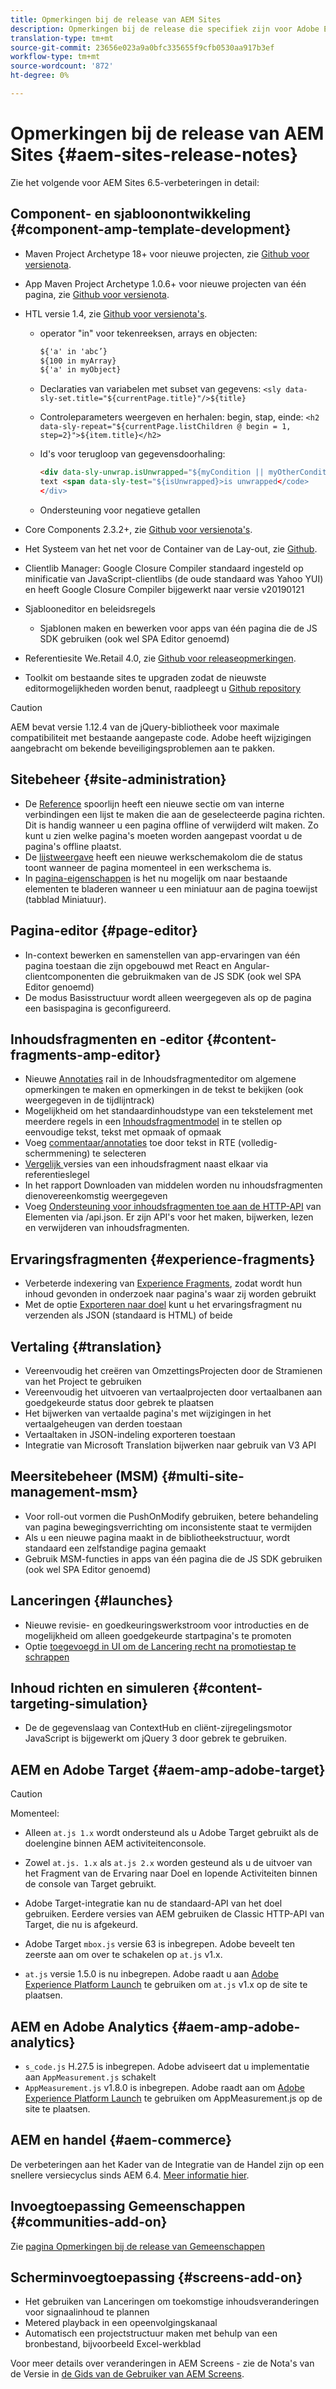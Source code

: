 ```yaml
---
title: Opmerkingen bij de release van AEM Sites
description: Opmerkingen bij de release die specifiek zijn voor Adobe Experience Manager 6.5 Sites.
translation-type: tm+mt
source-git-commit: 23656e023a9a0bfc335655f9cfb0530aa917b3ef
workflow-type: tm+mt
source-wordcount: '872'
ht-degree: 0%

---
```



# Opmerkingen bij de release van AEM Sites {#aem-sites-release-notes}

Zie het volgende voor AEM Sites 6.5-verbeteringen in detail:

## Component- en sjabloonontwikkeling {#component-amp-template-development}

* Maven Project Archetype 18+ voor nieuwe projecten, zie [Github voor versienota](https://github.com/Adobe-Marketing-Cloud/aem-project-archetype/releases).
* App Maven Project Archetype 1.0.6+ voor nieuwe projecten van één pagina, zie [Github voor versienota](https://github.com/adobe/aem-spa-project-archetype/releases).
* HTL versie 1.4, zie [Github voor versienota&#39;s](https://github.com/adobe/htl-spec/releases/tag/1.4).

   * operator &quot;in&quot; voor tekenreeksen, arrays en objecten:

      ```html
      ${'a' in 'abc’}
      ${100 in myArray}
      ${'a' in myObject}
      ```

   * Declaraties van variabelen met subset van gegevens:
      `<sly data-sly-set.title="${currentPage.title}"/>${title}`

   * Controleparameters weergeven en herhalen: begin, stap, einde:
      `<h2 data-sly-repeat="${currentPage.listChildren @ begin = 1, step=2}">${item.title}</h2>`

   * Id&#39;s voor terugloop van gegevensdoorhaling:

      ```html
      <div data-sly-unwrap.isUnwrapped="${myCondition || myOtherCondition}">
      text <span data-sly-test="${isUnwrapped}>is unwrapped</code>
      </div>
      ```

   * Ondersteuning voor negatieve getallen

* Core Components 2.3.2+, zie [Github voor versienota&#39;s](https://github.com/Adobe-Marketing-Cloud/aem-core-wcm-components/releases).
* Het Systeem van het net voor de Container van de Lay-out, zie [Github](https://github.com/Adobe-Marketing-Cloud/aem-responsivegrid).
* Clientlib Manager: Google Closure Compiler standaard ingesteld op minificatie van JavaScript-clientlibs (de oude standaard was Yahoo YUI) en heeft Google Closure Compiler bijgewerkt naar versie v20190121
* Sjablooneditor en beleidsregels

   * Sjablonen maken en bewerken voor apps van één pagina die de JS SDK gebruiken (ook wel SPA Editor genoemd)

* Referentiesite We.Retail 4.0, zie [Github voor releaseopmerkingen](https://github.com/Adobe-Marketing-Cloud/aem-sample-we-retail/releases).
* Toolkit om bestaande sites te upgraden zodat de nieuwste editormogelijkheden worden benut, raadpleegt u [Github repository](https://github.com/adobe/aem-modernize-tools)

>[!CAUTION]
>
>AEM bevat versie 1.12.4 van de jQuery-bibliotheek voor maximale compatibiliteit met bestaande aangepaste code. Adobe heeft wijzigingen aangebracht om bekende beveiligingsproblemen aan te pakken.

## Sitebeheer {#site-administration}

* De [Reference](/help/sites-authoring/author-environment-tools.md#references) spoorlijn heeft een nieuwe sectie om van interne verbindingen een lijst te maken die aan de geselecteerde pagina richten. Dit is handig wanneer u een pagina offline of verwijderd wilt maken. Zo kunt u zien welke pagina&#39;s moeten worden aangepast voordat u de pagina&#39;s offline plaatst.
* De [lijstweergave](/help/sites-authoring/basic-handling.md#list-view) heeft een nieuwe werkschemakolom die de status toont wanneer de pagina momenteel in een werkschema is.
* In [pagina-eigenschappen](/help/sites-authoring/editing-page-properties.md) is het nu mogelijk om naar bestaande elementen te bladeren wanneer u een miniatuur aan de pagina toewijst (tabblad Miniatuur).

## Pagina-editor {#page-editor}

* In-context bewerken en samenstellen van app-ervaringen van één pagina toestaan die zijn opgebouwd met React en Angular-clientcomponenten die gebruikmaken van de JS SDK (ook wel SPA Editor genoemd)
* De modus Basisstructuur wordt alleen weergegeven als op de pagina een basispagina is geconfigureerd.

## Inhoudsfragmenten en -editor {#content-fragments-amp-editor}

* Nieuwe [Annotaties](/help/assets/content-fragments/content-fragments-variations.md#viewing-editing-deleting-annotations) rail in de Inhoudsfragmenteditor om algemene opmerkingen te maken en opmerkingen in de tekst te bekijken (ook weergegeven in de tijdlijntrack)
* Mogelijkheid om het standaardinhoudstype van een tekstelement met meerdere regels in een [Inhoudsfragmentmodel](/help/assets/content-fragments/content-fragments-models.md) in te stellen op eenvoudige tekst, tekst met opmaak of opmaak
* Voeg [commentaar/annotaties](/help/assets/content-fragments/content-fragments-variations.md#annotating-a-content-fragment) toe door tekst in RTE (volledig-schermmening) te selecteren
* [Vergelijk ](/help/assets/content-fragments/content-fragments-managing.md#comparing-fragment-versions) versies van een inhoudsfragment naast elkaar via referentieslegel
* In het rapport Downloaden van middelen worden nu inhoudsfragmenten dienovereenkomstig weergegeven
* Voeg [Ondersteuning voor inhoudsfragmenten toe aan de HTTP-API](/help/assets/assets-api-content-fragments.md) van Elementen via /api.json. Er zijn API&#39;s voor het maken, bijwerken, lezen en verwijderen van inhoudsfragmenten.

## Ervaringsfragmenten {#experience-fragments}

* Verbeterde indexering van [Experience Fragments](/help/sites-authoring/experience-fragments.md), zodat wordt hun inhoud gevonden in onderzoek naar pagina&#39;s waar zij worden gebruikt
* Met de optie [Exporteren naar doel](/help/sites-administering/experience-fragments-target.md) kunt u het ervaringsfragment nu verzenden als JSON (standaard is HTML) of beide

## Vertaling {#translation}

* Vereenvoudig het creëren van OmzettingsProjecten door de Stramienen van het Project te gebruiken
* Vereenvoudig het uitvoeren van vertaalprojecten door vertaalbanen aan goedgekeurde status door gebrek te plaatsen
* Het bijwerken van vertaalde pagina&#39;s met wijzigingen in het vertaalgeheugen van derden toestaan
* Vertaaltaken in JSON-indeling exporteren toestaan
* Integratie van Microsoft Translation bijwerken naar gebruik van V3 API

## Meersitebeheer (MSM) {#multi-site-management-msm}

* Voor roll-out vormen die PushOnModify gebruiken, betere behandeling van pagina bewegingsverrichting om inconsistente staat te vermijden
* Als u een nieuwe pagina maakt in de bibliotheekstructuur, wordt standaard een zelfstandige pagina gemaakt
* Gebruik MSM-functies in apps van één pagina die de JS SDK gebruiken (ook wel SPA Editor genoemd)

## Lanceringen {#launches}

* Nieuwe revisie- en goedkeuringswerkstroom voor introducties en de mogelijkheid om alleen goedgekeurde startpagina&#39;s te promoten
* Optie [toegevoegd in UI om de Lancering recht na promotiestap te schrappen](/help/sites-authoring/launches-promoting.md#promoting-launch-pages)

## Inhoud richten en simuleren {#content-targeting-simulation}

* De de gegevenslaag van ContextHub en cliënt-zijregelingsmotor JavaScript is bijgewerkt om jQuery 3 door gebrek te gebruiken.

## AEM en Adobe Target {#aem-amp-adobe-target}

>[!CAUTION]
>
>Momenteel:
>
>* Alleen `at.js 1.x` wordt ondersteund als u Adobe Target gebruikt als de doelengine binnen AEM activiteitenconsole.
   >
   >
* Zowel `at.js. 1.x` als `at.js 2.x` worden gesteund als u de uitvoer van het Fragment van de Ervaring naar Doel en lopende Activiteiten binnen de console van Target gebruikt.


* Adobe Target-integratie kan nu de standaard-API van het doel gebruiken. Eerdere versies van AEM gebruiken de Classic HTTP-API van Target, die nu is afgekeurd.
* Adobe Target `mbox.js` versie 63 is inbegrepen. Adobe beveelt ten zeerste aan om over te schakelen op `at.js` v1.x.
* `at.js` versie 1.5.0 is nu inbegrepen. Adobe raadt u aan [Adobe Experience Platform Launch](https://www.adobe.com/experience-platform/launch.html) te gebruiken om `at.js` v1.x op de site te plaatsen.

## AEM en Adobe Analytics {#aem-amp-adobe-analytics}

* `s_code.js` H.27.5 is inbegrepen. Adobe adviseert dat u implementatie aan `AppMeasurement.js` schakelt
* `AppMeasurement.js` v1.8.0 is inbegrepen. Adobe raadt aan om [Adobe Experience Platform Launch](https://www.adobe.com/experience-platform/launch.html) te gebruiken om AppMeasurement.js op de site te plaatsen.

## AEM en handel {#aem-commerce}

De verbeteringen aan het Kader van de Integratie van de Handel zijn op een snellere versiecyclus sinds AEM 6.4. [Meer informatie hier](https://www.adobe.io/apis/experiencecloud/commerce-integration-framework/docs.html).

## Invoegtoepassing Gemeenschappen {#communities-add-on}

Zie [pagina Opmerkingen bij de release van Gemeenschappen](../release-notes/communities-release-notes.md)

## Scherminvoegtoepassing {#screens-add-on}

* Het gebruiken van Lanceringen om toekomstige inhoudsveranderingen voor signaalinhoud te plannen
* Metered playback in een opeenvolgingskanaal
* Automatisch een projectstructuur maken met behulp van een bronbestand, bijvoorbeeld Excel-werkblad

Voor meer details over veranderingen in AEM Screens - zie de Nota&#39;s van de Versie in [de Gids van de Gebruiker van AEM Screens](https://docs.adobe.com/content/help/en/experience-manager-screens/user-guide/aem-screens-introduction.html).
